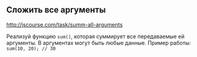 ## Сложить все аргументы
<http://jscourse.com/task/summ-all-arguments>

Реализуй функцию `sum()`, которая суммирует все передаваемые ей аргументы. В аргументах могут быть любые данные.
Пример работы:
`sum(10, 20); // 30`
